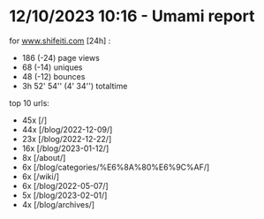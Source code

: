 # 12/10/2023 10:16 - Umami report
for www.shifeiti.com [24h] :

 - 186 (-24) page views
 - 68 (-14) uniques
 - 48 (-12) bounces
 - 3h 52' 54'' (4' 34'') totaltime


top 10 urls:
 - 45x [/]
 - 44x [/blog/2022-12-09/]
 - 23x [/blog/2022-12-22/]
 - 16x [/blog/2023-01-12/]
 - 8x [/about/]
 - 6x [/blog/categories/%E6%8A%80%E6%9C%AF/]
 - 6x [/wiki/]
 - 6x [/blog/2022-05-07/]
 - 5x [/blog/2023-02-01/]
 - 4x [/blog/archives/]


